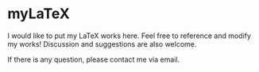 # myLaTeX

I would like to put my LaTeX works here. Feel free to reference
and modify my works! Discussion and suggestions are also welcome.

If there is any question, please contact me via email.
